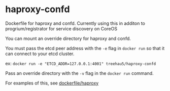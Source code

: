haproxy-confd
=============

Dockerfile for haproxy and confd. Currently using this in additon to progrium/registrator for service discovery on CoreOS

You can mount an override directory for haproxy and confd.

You must pass the etcd peer address with the `-e` flag in `docker run` so that it can connect to your etcd cluster.

ex: `docker run -e "ETCD_ADDR=127.0.0.1:4001" treehau5/haproxy-confd`

Pass an override directory with the `-v` flag in the `docker run` command.

For examples of this, see [dockerfile/haproxy](http://www.github.com/dockerfile/haproxy)
